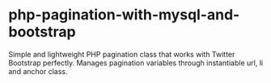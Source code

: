 # php-pagination-with-mysql-and-bootstrap
Simple and lightweight PHP pagination class that works with Twitter Bootstrap perfectly. Manages pagination variables through instantiable url, li and anchor class.

